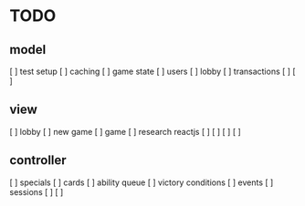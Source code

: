 TODO
====

model
--------
[ ] test setup
[ ] caching
[ ] game state
[ ] users
[ ] lobby
[ ] transactions
[ ] 
[ ] 

view
----
[ ] lobby
[ ] new game
[ ] game
[ ] research reactjs
[ ] 
[ ] 
[ ] 
[ ] 

controller
----------
[ ] specials
[ ] cards
[ ] ability queue
[ ] victory conditions
[ ] events
[ ] sessions
[ ] 
[ ] 
